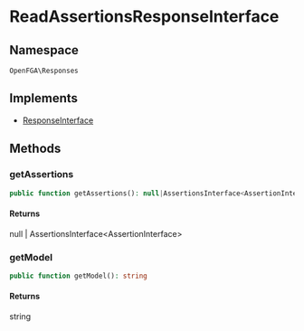 # ReadAssertionsResponseInterface


## Namespace
`OpenFGA\Responses`

## Implements
* [ResponseInterface](Responses/ResponseInterface.md)



## Methods
### getAssertions


```php
public function getAssertions(): null|AssertionsInterface<AssertionInterface>
```



#### Returns
null | AssertionsInterface&lt;AssertionInterface&gt;

### getModel


```php
public function getModel(): string
```



#### Returns
string


